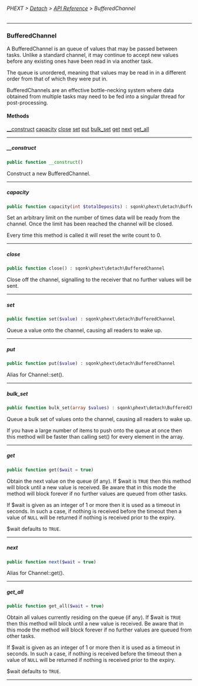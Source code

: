 ###### PHEXT > [Detach](../README.md) > [API Reference](index.md) > BufferedChannel
------
### BufferedChannel
A BufferedChannel is an queue of values that may be passed between tasks. Unlike a standard channel, it may continue to accept new values before any existing ones have been read in via another task.

The queue is unordered, meaning that values may be read in in a different order from that of which they were put in.

BufferedChannels are an effective bottle-necking system where data obtained from multiple tasks may need to be fed into a singular thread for post-processing.
#### Methods
[__construct](#__construct)
[capacity](#capacity)
[close](#close)
[set](#set)
[put](#put)
[bulk_set](#bulk_set)
[get](#get)
[next](#next)
[get_all](#get_all)

------
##### __construct
```php
public function __construct() 
```
Construct a new BufferedChannel.


------
##### capacity
```php
public function capacity(int $totalDeposits) : sqonk\phext\detach\BufferedChannel
```
Set an arbitrary limit on the number of times data will be ready from the channel. Once the limit has been reached the channel will be closed.

Every time this method is called it will reset the write count to 0.


------
##### close
```php
public function close() : sqonk\phext\detach\BufferedChannel
```
Close off the channel, signalling to the receiver that no further values will be sent.


------
##### set
```php
public function set($value) : sqonk\phext\detach\BufferedChannel
```
Queue a value onto the channel, causing all readers to wake up.


------
##### put
```php
public function put($value) : sqonk\phext\detach\BufferedChannel
```
Alias for Channel::set().


------
##### bulk_set
```php
public function bulk_set(array $values) : sqonk\phext\detach\BufferedChannel
```
Queue a bulk set of values onto the channel, causing all readers to wake up.

If you have a large number of items to push onto the queue at once then this method will be faster than calling set() for every element in the array.


------
##### get
```php
public function get($wait = true) 
```
Obtain the next value on the queue (if any). If $wait is `TRUE` then this method will block until a new value is received. Be aware that in this mode the method will block forever if no further values are queued from other tasks.

If $wait is given as an integer of 1 or more then it is used as a timeout in seconds. In such a case, if nothing is received before the timeout then a value of `NULL` will be returned if nothing is received prior to the expiry.

$wait defaults to `TRUE`.


------
##### next
```php
public function next($wait = true) 
```
Alias for Channel::get().


------
##### get_all
```php
public function get_all($wait = true) 
```
Obtain all values currently residing on the queue (if any). If $wait is `TRUE` then this method will block until a new value is received. Be aware that in this mode the method will block forever if no further values are queued from other tasks.

If $wait is given as an integer of 1 or more then it is used as a timeout in seconds. In such a case, if nothing is received before the timeout then a value of `NULL` will be returned if nothing is received prior to the expiry.

$wait defaults to `TRUE`.


------
